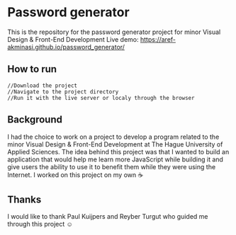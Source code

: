 # Password generator
This is the repository for the password generator project for minor Visual Design & Front-End Development
Live demo: https://aref-akminasi.github.io/password_generator/

## How to run
```
//Download the project
//Navigate to the project directory
//Run it with the live server or localy through the browser
```
## Background
I had the choice to work on a project to develop a program related to the minor Visual Design & Front-End Development at The Hague University of Applied Sciences.
The idea behind this project was that I wanted to build an application that would help me learn more JavaScript while building it and give users the ability to use it to benefit them while they were using the Internet. I worked on this project on my own :coffee:

## Thanks
I would like to thank Paul Kuijpers and Reyber Turgut who guided me through this project :relaxed:
